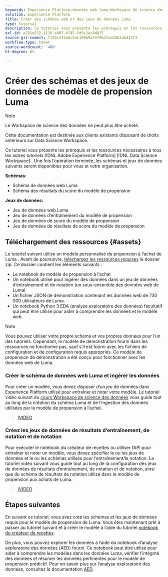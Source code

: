 ```yaml
---
keywords: Experience Platform;données web luma;Workspace de science des données;rubriques populaires;recettes;données de démonstration;données web de démonstration;données luma
solution: Experience Platform
title: Créer des schémas web et des jeux de données Luma
type: Tutorial
description: Ce tutoriel vous présente les prérequis et les ressources nécessaires au modèle de propension de démonstration de Luma.
exl-id: a791e532-1116-4407-b745-fd6c2ac0d8f7
source-git-commit: f129c215ebc5dc169b9a7ef9b3faa3463ab413f3
workflow-type: tm+mt
source-wordcount: '480'
ht-degree: 0%

---
```


# Créer des schémas et des jeux de données de modèle de propension Luma

>[!NOTE]
>
>Le Workspace de science des données ne peut plus être acheté.
>
>Cette documentation est destinée aux clients existants disposant de droits antérieurs sur Data Science Workspace.

Ce tutoriel vous présente les prérequis et les ressources nécessaires à tous les autres tutoriels [!DNL Adobe Experience Platform] [!DNL Data Science Workspace] . Une fois l’opération terminée, les schémas et jeux de données suivants seront disponibles pour vous et votre organisation.

**Schémas:**

- Schéma de données web Luma
- Schéma des résultats du score du modèle de propension

**Jeux de données:**

- Jeu de données web Luma
- Jeu de données d’entraînement du modèle de propension
- Jeu de données de score du modèle de propension
- Jeu de données de résultats de score du modèle de propension

## Téléchargement des ressources {#assets}

Le tutoriel suivant utilise un modèle personnalisé de propension à l’achat de Luma . Avant de poursuivre, [téléchargez les ressources requises](https://experienceleague.adobe.com/docs/platform-learn/assets/DSW-course-sample-assets.zip) le dossier zip. Ce dossier contient les éléments suivants :

- Le notebook de modèle de propension à l’achat
- Un notebook utilisé pour ingérer des données dans un jeu de données d’entraînement et de notation (un sous-ensemble des données web de Luma)
- Un fichier JSON de démonstration contenant les données web de 730 000 utilisateurs de Luma.
- Un notebook Python 3 EDA (analyse exploratoire des données) facultatif qui peut être utilisé pour aider à comprendre les données et le modèle web.

>[!NOTE]
>
> Vous pouvez utiliser votre propre schéma et vos propres données pour l’un des tutoriels. Cependant, le modèle de démonstration fourni dans les ressources ne fonctionne pas, sauf s’il est fourni avec les fichiers de configuration et de configuration requis appropriés. Ce modèle de propension de démonstration a été conçu pour fonctionner avec les données web de Luma.

### Créer le schéma de données web Luma et ingérer les données

Pour créer un modèle, vous devez disposer d’un jeu de données dans Experience Platform utilisé pour entraîner et noter votre modèle. Le tutoriel vidéo suivant du [cours Workspace de science des données](https://experienceleague.adobe.com/?lang=fr&recommended=ExperiencePlatform-U-1-2021.1.dsw&amp;lang=fr) vous guide tout au long de la création du schéma Luma et de l’ingestion des données utilisées par le modèle de propension à l’achat.

>[!VIDEO](https://video.tv.adobe.com/v/333312)

### Créez les jeux de données de résultats d’entraînement, de notation et de notation

Pour exécuter le notebook du créateur de recettes ou utiliser l’API pour entraîner et noter un modèle, vous devez spécifier le ou les jeux de données et le ou les schémas utilisés pour l’entraînement/la notation. Le tutoriel vidéo suivant vous guide tout au long de la configuration des jeux de données de résultats d’entraînement, de notation et de notation, ainsi que du schéma de résultats de notation utilisé dans le modèle de propension aux achats de Luma.

>[!VIDEO](https://video.tv.adobe.com/v/333426)

## Étapes suivantes

En suivant ce tutoriel, vous avez créé les schémas et les jeux de données requis pour le modèle de propension de Luma. Vous êtes maintenant prêt à passer au tutoriel suivant et à créer le modèle à l’aide du tutoriel [notebook du créateur de recettes](../jupyterlab/create-a-model.md).

De plus, vous pouvez explorer les données à l’aide du notebook d’analyse exploratoire des données (AED) fourni. Ce notebook peut être utilisé pour aider à comprendre les modèles dans les données Luma, vérifier l’intégrité des données et résumer les données pertinentes pour le modèle de propension prédictif. Pour en savoir plus sur l’analyse exploratoire des données, consultez la documentation [AED](../jupyterlab/eda-notebook.md).
